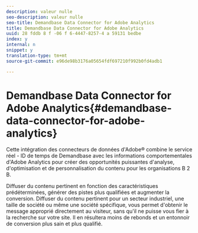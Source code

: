 ```yaml
---
description: valeur nulle
seo-description: valeur nulle
seo-title: Demandbase Data Connector for Adobe Analytics
title: Demandbase Data Connector for Adobe Analytics
uuid: 28 fddb 8 f -06 f 6-4447-8257-4 a 59131 bedbe
index: y
internal: n
snippet: y
translation-type: tm+mt
source-git-commit: e96de98b3176a05654fdf697210f992b0fd4adb1

---
```



# Demandbase Data Connector for Adobe Analytics{#demandbase-data-connector-for-adobe-analytics}

Cette intégration des connecteurs de données d'Adobe® combine le service réel - ID de temps de Demandbase avec les informations comportementales d'Adobe Analytics pour créer des opportunités puissantes d'analyse, d'optimisation et de personnalisation du contenu pour les organisations B 2 B.

Diffuser du contenu pertinent en fonction des caractéristiques prédéterminées, générer des pistes plus qualifiées et augmenter la conversion. Diffuser du contenu pertinent pour un secteur industriel, une taille de société ou même une société spécifique, vous permet d'obtenir le message approprié directement au visiteur, sans qu'il ne puisse vous fier à la recherche sur votre site. Il en résultera moins de rebonds et un entonnoir de conversion plus sain et plus qualifié.

